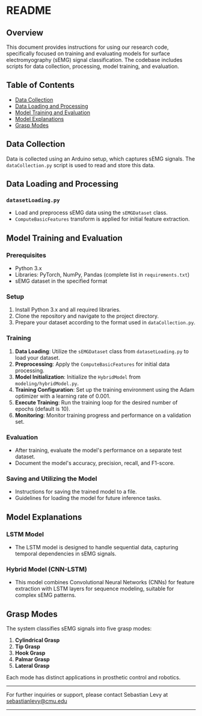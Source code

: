 
# README

## Overview
This document provides instructions for using our research code, specifically focused on training and evaluating models for surface electromyography (sEMG) signal classification. The codebase includes scripts for data collection, processing, model training, and evaluation.

## Table of Contents
- [Data Collection](#data-collection)
- [Data Loading and Processing](#data-loading-and-processing)
- [Model Training and Evaluation](#model-training-and-evaluation)
- [Model Explanations](#model-explanations)
- [Grasp Modes](#grasp-modes)

## Data Collection
Data is collected using an Arduino setup, which captures sEMG signals. The `dataCollection.py` script is used to read and store this data.

## Data Loading and Processing
### `datasetLoading.py`
- Load and preprocess sEMG data using the `sEMGDataset` class.
- `ComputeBasicFeatures` transform is applied for initial feature extraction.

## Model Training and Evaluation

### Prerequisites
- Python 3.x
- Libraries: PyTorch, NumPy, Pandas (complete list in `requirements.txt`)
- sEMG dataset in the specified format

### Setup
1. Install Python 3.x and all required libraries.
2. Clone the repository and navigate to the project directory.
3. Prepare your dataset according to the format used in `dataCollection.py`.

### Training
1. **Data Loading**: Utilize the `sEMGDataset` class from `datasetLoading.py` to load your dataset.
2. **Preprocessing**: Apply the `ComputeBasicFeatures` for initial data processing.
3. **Model Initialization**: Initialize the `HybridModel` from `modeling/hybridModel.py`.
4. **Training Configuration**: Set up the training environment using the Adam optimizer with a learning rate of 0.001.
5. **Execute Training**: Run the training loop for the desired number of epochs (default is 10).
6. **Monitoring**: Monitor training progress and performance on a validation set.

### Evaluation
- After training, evaluate the model's performance on a separate test dataset.
- Document the model's accuracy, precision, recall, and F1-score.

### Saving and Utilizing the Model
- Instructions for saving the trained model to a file.
- Guidelines for loading the model for future inference tasks.

## Model Explanations
### LSTM Model
- The LSTM model is designed to handle sequential data, capturing temporal dependencies in sEMG signals.
### Hybrid Model (CNN-LSTM)
- This model combines Convolutional Neural Networks (CNNs) for feature extraction with LSTM layers for sequence modeling, suitable for complex sEMG patterns.

## Grasp Modes
The system classifies sEMG signals into five grasp modes:
1. **Cylindrical Grasp**
2. **Tip Grasp**
3. **Hook Grasp**
4. **Palmar Grasp**
5. **Lateral Grasp**

Each mode has distinct applications in prosthetic control and robotics.

---

For further inquiries or support, please contact Sebastian Levy at sebastianlevy@cmu.edu

---

